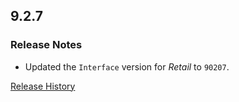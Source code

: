 ## 9.2.7

### Release Notes

- Updated the `Interface` version for _Retail_ to `90207`.

[Release History](https://github.com/SFX-WoW/Masque/wiki/History)
